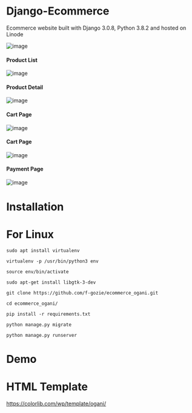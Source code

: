 # Django-Ecommerce

Ecommerce website built with Django 3.0.8, Python 3.8.2 and hosted on Linode

![image](https://raw.githubusercontent.com/f-gozie/ecommerce_ogani/master/site_images/home.png)

#### Product List

![image](https://raw.githubusercontent.com/f-gozie/ecommerce_ogani/master/site_images/products_list.png)

#### Product Detail
![image](https://raw.githubusercontent.com/f-gozie/ecommerce_ogani/master/site_images/product_details.png)

#### Cart Page
![image](https://raw.githubusercontent.com/f-gozie/ecommerce_ogani/master/site_images/cart.png)

#### Cart Page
![image](https://raw.githubusercontent.com/f-gozie/ecommerce_ogani/master/site_images/checkout.png)

#### Payment Page
![image](https://raw.githubusercontent.com/f-gozie/ecommerce_ogani/master/site_images/payment.png)

# Installation

# For Linux
`sudo apt install virtualenv`

`virtualenv -p /usr/bin/python3 env`

`source env/bin/activate`

`sudo apt-get install libgtk-3-dev`

`git clone https://github.com/f-gozie/ecommerce_ogani.git`

`cd ecommerce_ogani/`

`pip install -r requirements.txt`

`python manage.py migrate`

`python manage.py runserver`

# Demo


# HTML Template
https://colorlib.com/wp/template/ogani/

